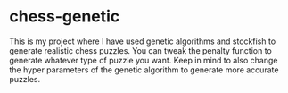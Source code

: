 # chess-genetic

This is my project where I have used genetic algorithms and stockfish to generate realistic chess puzzles. You can tweak the penalty function to generate whatever type of puzzle you want. Keep in mind to also change the hyper parameters of the genetic algorithm to generate more accurate puzzles.
